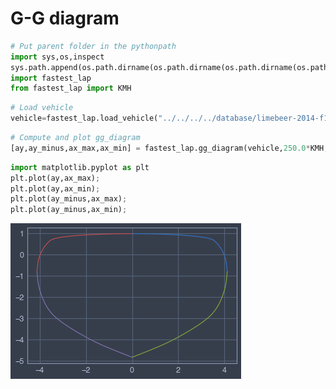 # G-G diagram


```python
# Put parent folder in the pythonpath
import sys,os,inspect
sys.path.append(os.path.dirname(os.path.dirname(os.path.dirname(os.path.abspath(inspect.getfile(inspect.currentframe()))))))
import fastest_lap
from fastest_lap import KMH
```


```python
# Load vehicle
vehicle=fastest_lap.load_vehicle("../../../../database/limebeer-2014-f1.xml","car");
```


```python
# Compute and plot gg_diagram
[ay,ay_minus,ax_max,ax_min] = fastest_lap.gg_diagram(vehicle,250.0*KMH,100);

```


```python
import matplotlib.pyplot as plt
plt.plot(ay,ax_max);
plt.plot(ay,ax_min);
plt.plot(ay_minus,ax_max);
plt.plot(ay_minus,ax_min);
```


    
![png](output_4_0.png)
    



```python

```
